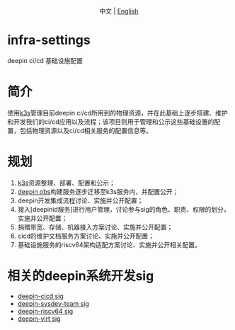 <p align="center">
   中文 | <a href="README.zh_CN.md">English<a/>
</p>

# infra-settings
deepin ci/cd 基础设施配置

# 简介

使用[k3s](https://github.com/deepin-community/k3s)管理目前deepin ci/cd所用到的物理资源，并在此基础上逐步搭建、维护和开发我们的ci/cd应用以及流程；该项目则用于管理和公示这些基础设置的配置，包括物理资源以及ci/cd相关服务的配置信息等。

# 规划

1. [k3s](https://github.com/deepin-community/k3s)资源整理、部署、配置和公示；
2. [deepin obs](https://build.deepin.com/)构建服务逐步迁移至k3s服务内，并配置公开；
3. deepin开发集成流程讨论、实施并公开配置；
4. 接入[deepinid服务]进行用户管理，讨论参与sig的角色、职责、权限的划分，实施并公开配置；
5. 捐赠带宽、存储、机器接入方案讨论、实施并公开配置；
6. cicd的维护文档服务方案讨论、实施并公开配置；
7. 基础设施服务的riscv64架构适配方案讨论、实施并公开相关配置。

# 相关的deepin系统开发sig

- [deepin-cicd sig](https://github.com/deepin-community/SIG/blob/master/sig/deepin-cicd/README.md)
- [deepin-sysdev-team sig](https://github.com/deepin-community/SIG/blob/master/sig/deepin-sysdev-team/README.md)
- [deepin-riscv64 sig](https://github.com/deepin-community/SIG/blob/master/sig/deepin-riscv64/README.md)
- [deepin-virt sig](https://github.com/deepin-community/SIG/blob/master/sig/deepin-virt/README.md)
